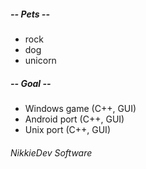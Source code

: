 ##### -- Pets --
* rock
* dog
* unicorn

##### -- Goal --
* Windows game (C++, GUI)
* Android port (C++, GUI)
* Unix port (C++, GUI)


###### NikkieDev Software
